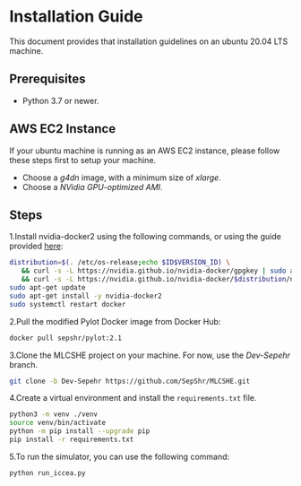 # Installation Guide

This document provides that installation guidelines on an ubuntu 20.04 LTS machine.

## Prerequisites

+ Python 3.7 or newer.

## AWS EC2 Instance

If your ubuntu machine is running as an AWS EC2 instance, please follow these steps first to setup your machine.

+ Choose a *g4dn* image, with a minimum size of *xlarge*.
+ Choose a *NVidia GPU-optimized AMI*.

## Steps

1.Install nvidia-docker2 using the following commands, or using the guide provided [here](https://docs.nvidia.com/datacenter/cloud-native/container-toolkit/install-guide.html#docker):

```bash
distribution=$(. /etc/os-release;echo $ID$VERSION_ID) \
   && curl -s -L https://nvidia.github.io/nvidia-docker/gpgkey | sudo apt-key add - \
   && curl -s -L https://nvidia.github.io/nvidia-docker/$distribution/nvidia-docker.list | sudo tee /etc/apt/sources.list.d/nvidia-docker.list
sudo apt-get update
sudo apt-get install -y nvidia-docker2
sudo systemctl restart docker
```

2.Pull the modified Pylot Docker image from Docker Hub:

```bash
docker pull sepshr/pylot:2.1
```

<!-- *NOTE:* In the code, it is assumed that the name of the docker container is `pylot`. If you are using another name, please ensure that you update the `container_name` variable inside `/MLCSHE/simulation_config.py`. -->

<!-- 3.Next, setup SSH connection for the container. First, add your public ssh key to the `~/.ssh/authorized_keys` in the container:

```bash
nvidia-docker cp ~/.ssh/id_rsa.pub pylot:/home/erdos/.ssh/authorized_keys
nvidia-docker exec -i -t pylot sudo chown erdos /home/erdos/.ssh/authorized_keys
``` -->

3.Clone the MLCSHE project on your machine. For now, use the *Dev-Sepehr* branch.

```bash
git clone -b Dev-Sepehr https://github.com/SepShr/MLCSHE.git
```

4.Create a virtual environment and install the `requirements.txt` file.

```bash
python3 -m venv ./venv
source venv/bin/activate
python -m pip install --upgrade pip
pip install -r requirements.txt
```

5.To run the simulator, you can use the following command:

```bash
python run_iccea.py
```
